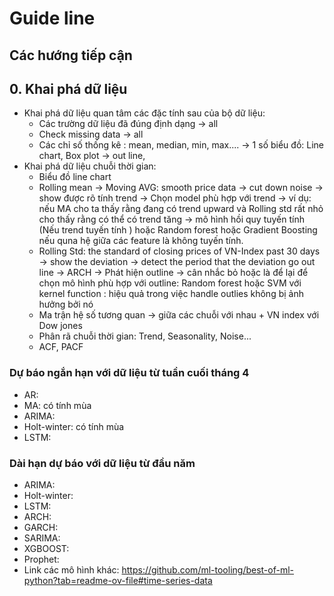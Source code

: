 # Guide line 

## Các hướng tiếp cận 
## 0. Khai phá dữ liệu 
- Khai phá dữ liệu quan tâm các đặc tính sau của bộ dữ liệu:
    + Các trường dữ liệu đã đúng định dạng -> all
    + Check missing data -> all 
    + Các chỉ số thống kê : mean, median, min, max.... 
        -> 1 số biểu đồ: Line chart, Box plot -> out line, 
- Khai phá dữ liệu chuỗi thời gian:
    + Biểu đồ line chart 
    + Rolling mean 
        -> Moving AVG: smooth price data -> cut down noise -> show được rõ tính trend -> Chọn model phù hợp với trend
        -> ví dụ: nếu MA cho ta thấy rằng đang có trend upward và Rolling std rất nhỏ cho thấy rằng có thể có trend tăng -> mô hình hồi quy tuyến tính (Nếu trend tuyến tính ) hoặc Random forest hoặc Gradient Boosting nếu quna hệ giữa các feature là không tuyến tính.
    + Rolling Std: the standard of closing prices of VN-Index past 30 days -> show the deviation 
        -> detect the period that the deviation go out line -> ARCH 
        -> Phát hiện outline -> cân nhắc bỏ hoặc là để lại để chọn mô hình phù hợp với outline: Random forest hoặc SVM với kernel function : hiệu quả trong việc handle outlies không bị ảnh hưởng bởi nó
    + Ma trận hệ số tương quan
        -> giữa các chuỗi với nhau 
            + VN index với Dow jones
    + Phân rã chuỗi thời gian: Trend, Seasonality, Noise...
    + ACF, PACF

### Dự báo ngắn hạn với dữ liệu từ tuần cuối tháng 4 
- AR:  
- MA: có tính mùa 
- ARIMA: 
- Holt-winter: có tính mùa 
- LSTM: 
### Dài hạn dự báo với dữ liệu từ đầu năm
- ARIMA:
- Holt-winter:
- LSTM:
- ARCH:
- GARCH:
- SARIMA:
- XGBOOST:
- Prophet:
- Link các mô hình khác: https://github.com/ml-tooling/best-of-ml-python?tab=readme-ov-file#time-series-data


